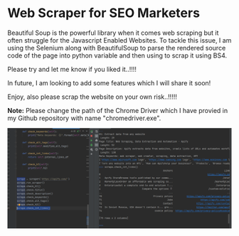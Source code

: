 # Web Scraper for SEO Marketers

Beautiful Soup is the powerful library when it comes web scraping but it often struggle for the Javascript Enabled Websites. To tackle this issue, I am using the Selenium along with BeautifulSoup to parse the rendered source code of the page into python variable and then using to scrap it using BS4.

Please try and let me know if you liked it..!!!!

In future, I am looking to add some features which I will share it soon!

Enjoy, also please scrap the website on your own risk..!!!!!

<b>Note:</b> Please change the path of the Chrome Driver which I have provied in my Github repository with name "chromedriver.exe".

<img src = 'https://github.com/mukulsinghal001/Web-Scraper-SEO/blob/main/Working_Demo.png'>
